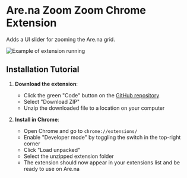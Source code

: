 # Are.na Zoom Zoom Chrome Extension

Adds a UI slider for zooming the Are.na grid.

![Example of extension running](https://d2w9rnfcy7mm78.cloudfront.net/36541155/original_879d33e11880525f76892b217e5058c7.gif)


## Installation Tutorial

1. **Download the extension**:
   - Click the green "Code" button on the [GitHub repository](https://github.com/oilstel/arena-zoom-zoom-chrome-extension)
   - Select "Download ZIP"
   - Unzip the downloaded file to a location on your computer

2. **Install in Chrome**:
   - Open Chrome and go to `chrome://extensions/`
   - Enable "Developer mode" by toggling the switch in the top-right corner
   - Click "Load unpacked"
   - Select the unzipped extension folder
   - The extension should now appear in your extensions list and be ready to use on Are.na
